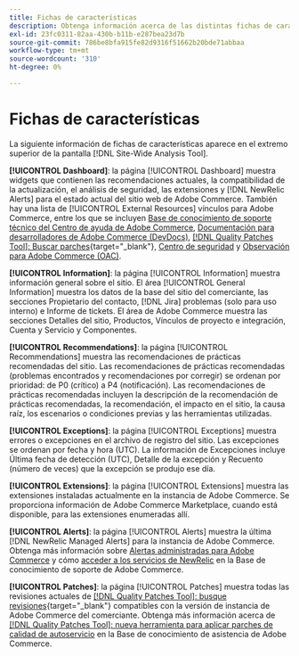 ```yaml
---
title: Fichas de características
description: Obtenga información acerca de las distintas fichas de características en  [!DNL Site-Wide Analysis Tool]
exl-id: 23fc0311-82aa-430b-b11b-e287bea23d7b
source-git-commit: 786be8bfa915fe82d9316f51662b20bde71abbaa
workflow-type: tm+mt
source-wordcount: '310'
ht-degree: 0%

---
```


# Fichas de características

La siguiente información de fichas de características aparece en el extremo superior de la pantalla [!DNL Site-Wide Analysis Tool].

**[!UICONTROL Dashboard]**: la página [!UICONTROL Dashboard] muestra widgets que contienen las recomendaciones actuales, la compatibilidad de la actualización, el análisis de seguridad, las extensiones y [!DNL NewRelic Alerts] para el estado actual del sitio web de Adobe Commerce. También hay una lista de [!UICONTROL External Resources] vínculos para Adobe Commerce, entre los que se incluyen [Base de conocimiento de soporte técnico del Centro de ayuda de Adobe Commerce](https://experienceleague.adobe.com/docs/commerce-knowledge-base/kb/overview.html?lang=es), [Documentación para desarrolladores de Adobe Commerce (DevDocs)](https://developer.adobe.com/commerce/docs/), [[!DNL Quality Patches Tool]: Buscar parches](https://experienceleague.adobe.com/tools/commerce-quality-patches/index.html?lang=es){target="_blank"}, [Centro de seguridad](https://helpx.adobe.com/es/security.html) y [Observación para Adobe Commerce (OAC)](https://experienceleague.adobe.com/docs/commerce-operations/tools/observation-for-adobe-commerce/intro.html?lang=es).

**[!UICONTROL Information]**: la página [!UICONTROL Information] muestra información general sobre el sitio.
El área [!UICONTROL General Information] muestra los datos de la base del sitio del comerciante, las secciones Propietario del contacto, [!DNL Jira] problemas (solo para uso interno) e Informe de tickets.
El área de Adobe Commerce muestra las secciones Detalles del sitio, Productos, Vínculos de proyecto e integración, Cuenta y Servicio y Componentes.

**[!UICONTROL Recommendations]**: la página [!UICONTROL Recommendations] muestra las recomendaciones de prácticas recomendadas del sitio. Las recomendaciones de prácticas recomendadas (problemas encontrados y recomendaciones por corregir) se ordenan por prioridad: de P0 (crítico) a P4 (notificación).
Las recomendaciones de prácticas recomendadas incluyen la descripción de la recomendación de prácticas recomendadas, la recomendación, el impacto en el sitio, la causa raíz, los escenarios o condiciones previas y las herramientas utilizadas.

**[!UICONTROL Exceptions]**: la página [!UICONTROL Exceptions] muestra errores o excepciones en el archivo de registro del sitio. Las excepciones se ordenan por fecha y hora (UTC).
La información de Excepciones incluye Última fecha de detección (UTC), Detalle de la excepción y Recuento (número de veces) que la excepción se produjo ese día.

**[!UICONTROL Extensions]**: la página [!UICONTROL Extensions] muestra las extensiones instaladas actualmente en la instancia de Adobe Commerce. Se proporciona información de Adobe Commerce Marketplace, cuando está disponible, para las extensiones enumeradas allí.

**[!UICONTROL Alerts]**: la página [!UICONTROL Alerts] muestra la última [!DNL NewRelic Managed Alerts] para la instancia de Adobe Commerce. Obtenga más información sobre [Alertas administradas para Adobe Commerce](https://experienceleague.adobe.com/docs/commerce-knowledge-base/kb/support-tools/managed-alerts/managed-alerts-for-magento-commerce.html?lang=es) y cómo [acceder a los servicios de NewRelic](https://experienceleague.adobe.com/docs/commerce-knowledge-base/kb/faq/access-new-relic-services.html?lang=es) en la Base de conocimiento de soporte de Adobe Commerce.

**[!UICONTROL Patches]**: la página [!UICONTROL Patches] muestra todas las revisiones actuales de [[!DNL Quality Patches Tool]: busque revisiones](https://experienceleague.adobe.com/tools/commerce-quality-patches/index.html?lang=es){target="_blank"} compatibles con la versión de instancia de Adobe Commerce del comerciante. Obtenga más información acerca de [[!DNL Quality Patches Tool]: nueva herramienta para aplicar parches de calidad de autoservicio](https://experienceleague.adobe.com/docs/commerce-knowledge-base/kb/announcements/commerce-announcements/magento-quality-patches-released-new-tool-to-self-serve-quality-patches.html?lang=es) en la Base de conocimiento de asistencia de Adobe Commerce.

